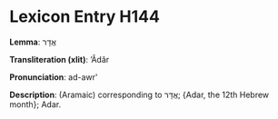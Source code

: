 # Lexicon Entry H144

**Lemma**: אֲדָר

**Transliteration (xlit)**: ʼĂdâr

**Pronunciation**: ad-awr'

**Description**:
(Aramaic) corresponding to אֲדָר; {Adar, the 12th Hebrew month}; Adar.
